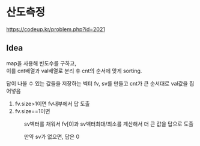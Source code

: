 # 산도측정
https://codeup.kr/problem.php?id=2021

## Idea
map을 사용해 빈도수를 구하고,  
이를 cnt배열과 val배열로 분리 후 cnt의 순서에 맞게 sorting.  
  
답이 나올 수 있는 값들을 저장하는 벡터 fv, sv를 만들고 cnt가 큰 순서대로 val값을 집어넣음  
<ol>
    <li> fv.size>1이면 fv내부에서 답 도출 </li>
    <li>fv.size==1이면</li> 
        <ul>sv벡터를 채워서 fv[0]과 sv벡터최대/최소를 계산해서 더 큰 값을 답으로 도출</ul>  
        <ul>만약 sv가 없으면, 답은 0 </ul>
</ol>